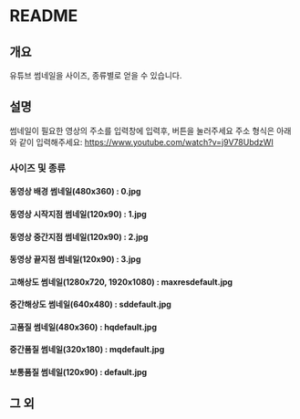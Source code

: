 # README

## 개요

유튜브 썸네일을 사이즈, 종류별로 얻을 수 있습니다.

## 설명

썸네일이 필요한 영상의 주소를 입력창에 입력후, 버튼을 눌러주세요
주소 형식은 아래와 같이 입력해주세요:
https://www.youtube.com/watch?v=j9V78UbdzWI

### 사이즈 및 종류

#### 동영상 배경 썸네일(480x360) : 0.jpg

#### 동영상 시작지점 썸네일(120x90) : 1.jpg

#### 동영상 중간지점 썸네일(120x90) : 2.jpg

#### 동영상 끝지점 썸네일(120x90) : 3.jpg

#### 고해상도 썸네일(1280x720, 1920x1080) : maxresdefault.jpg

#### 중간해상도 썸네일(640x480) : sddefault.jpg

#### 고품질 썸네일(480x360) : hqdefault.jpg

#### 중간품질 썸네일(320x180) : mqdefault.jpg

#### 보통품질 썸네일(120x90) : default.jpg

## 그 외
